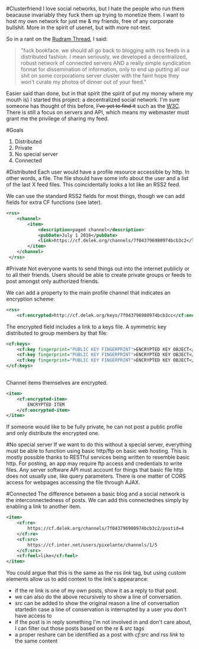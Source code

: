 #Clusterfriend
I love social networks, but I hate the people who run them beacause invariably they fuck them up trying to monetize them. I want to host my own network for just me & my friends, free of any corporate bullshit. More in the spirit of usenet, but with more not-text.

So in a rant on the [Rudram Thread](https://www.facebook.com/chris.rudram/posts/10153870108165247), I said:

>"fuck bookface. we should all go back to blogging with rss feeds in a distributed fashion. I mean seriously, we developed a decentralized, robust network of connected servers AND a really simple syndication format for dissemination of information, only to end up putting all our shit on some corporations server cluster with the faint hope they won't curate my photos of dinner out of your feed."

Easier said than done, but in that spirit (the spirit of put my money where my mouth is) I started this project: a decentralized social network. I'm sure someone has thought of this before, <del>I've yet to find it</del> such as the [W3C](http://www.w3.org/Social/WG). There is still a focus on servers and API, which means my webmaster must grant me the privilege of sharing my feed.

#Goals
1. Distributed
3. Private
2. No special server
4. Connected

#Distributed
Each user would have a profile resource accessible by http. In other words, a file. The file should have some info about the user and a list of the last X feed files. This coincidentally looks a lot like an RSS2 feed.

We can use the standard RSS2 fields for most things, though we can add fields for extra CF functions (see later).

```xml
<rss>
    <channel>
        <item>
            <description>paged channel</description>
            <pubDate>July 1 2016</pubDate>
            <link>https://cf.delek.org/channels/7f043796980974bcb3c2</link>
        </item>
    </channel>
 </rss>
 ```
#Private
Not everyone wants to send things out into the internet publicly or to all their friends. Users should be able to create private groups or feeds to post amongst only authorized friends.

We can add a property to the main profile channel that indicates an encryption scheme:

```xml
<rss>
    <cf:encrypted>http://cf.delek.org/keys/7f043796980974bcb3cc</cf:encrypted>
```

The encrypted field includes a link to a keys file. A symmetric key distributed to group members by that file:
```xml
<cf:keys>
    <cf:key fingerprint="PUBLIC KEY FINGERPRINT">ENCRYPTED KEY OBJECT</cf:key>
    <cf:key fingerprint="PUBLIC KEY FINGERPRINT">ENCRYPTED KEY OBJECT</cf:key>
    <cf:key fingerprint="PUBLIC KEY FINGERPRINT">ENCRYPTED KEY OBJECT</cf:key>
</cf:keys>
    
```

Channel items themselves are encrypted.
```xml
<item>
    <cf:encrypted-item>
        ENCRYPTED ITEM 
    </cf:encrypted-item>
</item>
```

If someone would like to be fully private, he can not post a public profile and only distribute the encrypted one.   
 

#No special server
If we want to do this without a special server, everything must be able to function using basic http/ftp on basic web hosting. This is mostly possible thanks to RESTful services being written to resemble basic http. For posting, an app may require ftp access and credentials to write files. Any server software API must account for things that basic file http does not usually use, like query parameters. There is one matter of CORS access for webpages accessing the file through AJAX.

#Connected
The difference between a basic blog and a social network is the interconnectedness of posts. We can add this connectednes simply by enabling a link to another item.
```xml
<item>
    <cf:re>
        https://cf.delek.org/channels/7f043796980974bcb3c2/postid=4
    </cf:re>
    <cf:src>
        https://cf.inter.net/users/pixelante/channels/1/5
    </cf:src>
    <cf:feel>like</cf:feel>
</item>
```
You could argue that this is the same as the rss *link* tag, but using custom elements allow us to add context to the link's appearance:
  - if the *re* link is one of my own posts, show it as a reply to that post.
  - we can also do the above recursively to show a line of conversation.
  - *src* can be added to show the original reason a line of conversation startedin case a line of conservation is interrupted by a user you don't have access to
  - if the post is in reply something I'm not involved in and don't care about, I can filter out those posts based on the *re* & *src* tags
  - a proper reshare can be identified as a post with *cf:src* and rss *link* to the same content

